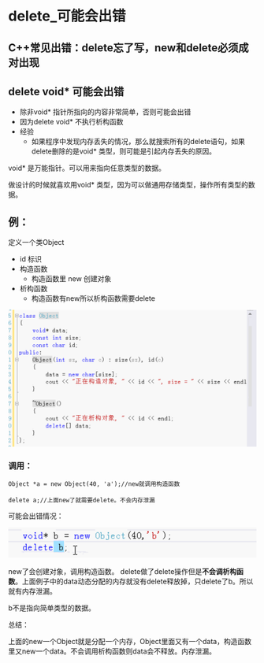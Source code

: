 # delete_可能会出错

## C++常见出错：delete忘了写，new和delete必须成对出现

## delete void* 可能会出错

- 除非void* 指针所指向的内容非常简单，否则可能会出错
- 因为delete void* 不执行析构函数
- 经验
  - 如果程序中发现内存丢失的情况，那么就搜索所有的delete语句，如果delete删除的是void* 类型，则可能是引起内存丢失的原因。



void* 是万能指针。可以用来指向任意类型的数据。

做设计的时候就喜欢用void* 类型，因为可以做通用存储类型，操作所有类型的数据。

## 例：

定义一个类Object

- id  标识
- 构造函数
  - 构造函数里 new 创建对象
- 析构函数
  - 构造函数有new所以析构函数需要delete

![image-20190921100605260](assets/image-20190921100605260.png)

### 调用：

```
Object *a = new Object(40, 'a');//new就调用构造函数

delete a;//上面new了就需要delete。不会内存泄漏
```

可能会出错情况：

![image-20190921100932766](assets/image-20190921100932766.png)

new了会创建对象，调用构造函数。 delete做了delete操作但是**不会调析构函数**。上面例子中的data动态分配的内存就没有delete释放掉，只delete了b。所以就有内存泄漏。

b不是指向简单类型的数据。

总结：

上面的new一个Object就是分配一个内存，Object里面又有一个data，构造函数里又new一个data。不会调用析构函数则data会不释放。内存泄漏。













